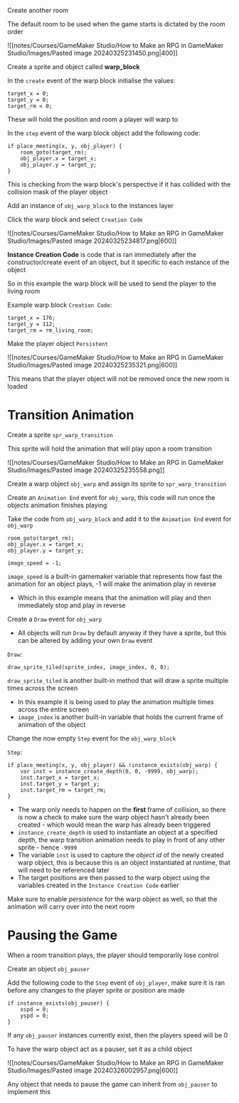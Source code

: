 Create another room

The default room to be used when the game starts is dictated by the room order

![[notes/Courses/GameMaker Studio/How to Make an RPG in GameMaker Studio/Images/Pasted image 20240325231450.png|400]]

Create a sprite and object called **warp_block**

In the `create` event of the warp block initialise the values:

```
target_x = 0;
target_y = 0;
target_rm = 0;
```

These will hold the position and room a player will warp to

In the `step` event of the warp block object add the following code:

```
if place_meeting(x, y, obj_player) {
	room_goto(target_rm);
	obj_player.x = target_x;
	obj_player.y = target_y;
}
```

This is checking from the warp block's perspective if it has collided with the collision mask of the player object

Add an instance of `obj_warp_block` to the instances layer

Click the warp block and select `Creation Code`

![[notes/Courses/GameMaker Studio/How to Make an RPG in GameMaker Studio/Images/Pasted image 20240325234817.png|600]]

**Instance Creation Code** is code that is ran immediately after the constructor/create event of an object, but it specific to each instance of the object

So in this example the warp block will be used to send the player to the living room

Example warp block `Creation Code`:

```
target_x = 176;
target_y = 112;
target_rm = rm_living_room;
```

Make the player object `Persistent`

![[notes/Courses/GameMaker Studio/How to Make an RPG in GameMaker Studio/Images/Pasted image 20240325235321.png|600]]

This means that the player object will not be removed once the new room is loaded

# Transition Animation

Create a sprite `spr_warp_transition`

This sprite will hold the animation that will play upon a room transition

![[notes/Courses/GameMaker Studio/How to Make an RPG in GameMaker Studio/Images/Pasted image 20240325235558.png]]

Create a warp object `obj_warp` and assign its sprite to `spr_warp_transition`

Create an `Animation End` event for `obj_warp`, this code will run once the objects animation finishes playing

Take the code from `obj_warp_block` and add it to the `Animation End` event for `obj_warp`

```
room_goto(target_rm);
obj_player.x = target_x;
obj_player.y = target_y;

image_speed = -1;
```

`image_speed` is a built-in gamemaker variable that represents how fast the animation for an object plays, -1 will make the animation play in reverse
- Which in this example means that the animation will play and then immediately stop and play in reverse

Create a `Draw` event for `obj_warp`
- All objects will run `Draw` by default anyway if they have a sprite, but this can be altered by adding your own `Draw` event

`Draw`:

```
draw_sprite_tiled(sprite_index, image_index, 0, 0);
```

`draw_sprite_tiled` is another built-in method that will draw a sprite multiple times across the screen
- In this example it is being used to play the animation multiple times across the entire screen
- `image_index` is another built-in variable that holds the current frame of animation of the object

Change the now empty `Step` event for the `obj_warp_block`

`Step`:

```
if place_meeting(x, y, obj_player) && !instance_exists(obj_warp) {
	var inst = instance_create_depth(0, 0, -9999, obj_warp);
	inst.target_x = target_x;
	inst.target_y = target_y;
	inst.target_rm = target_rm;
}
```

- The warp only needs to happen on the **first** frame of collision, so there is now a check to make sure the warp object hasn't already been created - which would mean the warp has already been triggered
- `instance_create_depth` is used to instantiate an object at a specified depth, the warp transition animation needs to play in front of any other sprite - hence `-9999`
- The variable `inst` is used to capture the *object id* of the newly created warp object, this is because this is an object instantiated at runtime, that will need to be referenced later
- The target positions are then passed to the warp object using the variables created in the `Instance Creation Code` earlier

Make sure to enable *persistence* for the warp object as well, so that the animation will carry over into the next room

# Pausing the Game

When a room transition plays, the player should temporarily lose control

Create an object `obj_pauser`

Add the following code to the `Step` event of `obj_player`, make sure it is ran before any changes to the player sprite or position are made

```
if instance_exists(obj_pauser) {
	xspd = 0;
	yspd = 0;
}
```

If any `obj_pauser` instances currently exist, then the players speed will be 0

To have the warp object act as a pauser, set it as a child object

![[notes/Courses/GameMaker Studio/How to Make an RPG in GameMaker Studio/Images/Pasted image 20240326002957.png|600]]

Any object that needs to pause the game can inherit from `obj_pauser` to implement this
